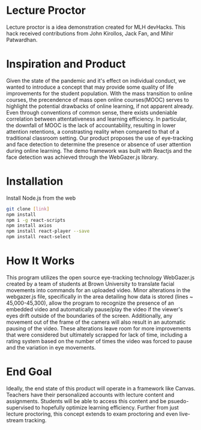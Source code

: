 # Lecture Proctor
Lecture proctor is a idea demonstration created for MLH devHacks. This hack received contributions from John Kirollos, Jack Fan, and Mihir Patwardhan.

# Inspiration and Product
Given the state of the pandemic and it's effect on individual conduct, we wanted to introduce a concept that may provide some quality of life improvements for the student population. With the mass transition to online courses, the precendence of mass open online courses(MOOC) serves to highlight the potential drawbacks of online learning, if not apparent already. Even through conventions of common sense, there exists undeniable correlation between attentativeness and learning efficiency. In particular, the downfall of MOOC is the lack of accountability, resulting in lower attention retentions, a constrasting reality when compared to that of a traditional classroom setting. Our product proposes the use of eye-tracking and face detection to determine the presence or absence of user attention during online learning. The demo framework was built with Reactjs and the face detection was achieved through the WebGazer.js library.

# Installation
Install Node.js from the web
```bash
git clone [link]
npm install
npm i -g react-scripts
npm install axios
npm install react-player --save
npm install react-select
```
# How It Works
This program utilizes the open source eye-tracking technology WebGazer.js created by a team of students at Brown University to translate facial movements into commands for an uploaded video. Minor alterations in the webgazer.js file, specifically in the area detailing how data is stored (lines ~ 45,000-45,300), allow the program to recognize the presence of an embedded video and automatically pause/play the video if the viewer's eyes drift outside of the boundaries of the screen. Additionally, any movement out of the frame of the camera will also result in an automatic pausing of the video. These alterations leave room for more improvements that were considered but ultimately scrapped for lack of time, including a rating system based on the number of times the video was forced to pause and the variation in eye movements.

# End Goal
Ideally, the end state of this product will operate in a framework like Canvas. Teachers have their personalized accounts with lecture content and assignments. Students will be able to access this content and be psuedo-supervised to hopefully optimize learning efficiency. Further from just lecture proctoring, this concept extends to exam proctoring and even live-stream tracking.
